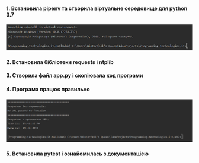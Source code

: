 #### 1. Встановила pipenv та створила віртуальне середовище для python 3.7
![Screenshot](./screenshots/Screenshot_1.png)
#### 2. Встановила бібліотеки requests і ntplib
#### 3. Створила файл app.py і скопіювала код програми
#### 4. Програма працює правильно
![Screenshot](./screenshots/Screenshot_2.png)
#### 5. Встановила pytest і ознайомилась з документацією